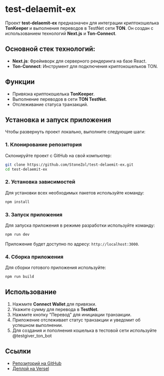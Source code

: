 # test-delaemit-ex

Проект **test-delaemit-ex** предназначен для интеграции криптокошелька **TonKeeper** и выполнения переводов в TestNet сети **TON**. Он создан с использованием технологий **Next.js** и **Ton-Connect**.

## Основной стек технологий:

- **Next.js**: Фреймворк для серверного рендеринга на базе React.
- **Ton-Connect**: Инструмент для подключения криптокошельков TON.

## Функции

- Привязка криптокошелька **TonKeeper**.
- Выполнение переводов в сети **TON TestNet**.
- Отслеживание статуса транзакций.

## Установка и запуск приложения

Чтобы развернуть проект локально, выполните следующие шаги:

### 1. Клонирование репозитория

Склонируйте проект с GitHub на свой компьютер:

```bash
git clone https://github.com/StoneZol/test-delaemit-ex.git
cd test-delaemit-ex
```

### 2. Установка зависимостей

Для установки всех необходимых пакетов используйте команду:

```bash
npm install
```

### 3. Запуск приложения

Для запуска приложения в режиме разработки используйте команду:

```bash
npm run dev
```

Приложение будет доступно по адресу: `http://localhost:3000`.

### 4. Сборка приложения

Для сборки готового приложения используйте:

```bash
npm run build
```

## Использование

1. Нажмите  **Connect Wallet** для привязки.
2. Укажите сумму для перевода в **TestNet**.
3. Нажмите кнопку "Перевод" для инициации транзакции.
4. Приложение отслеживает статус транзакции и уведомит об успешном выполнении.
5. Для создания и пополнения кошелька в тестовой сети используйте @testgiver_ton_bot

## Ссылки

- [Репозиторий на GitHub](https://github.com/StoneZol/test-delaemit-ex)
- [Деплой на Versel](https://test-delaemit-ex.vercel.app/)
  

